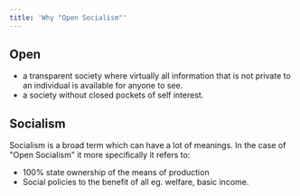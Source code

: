 ```yaml
---
title: 'Why "Open Socialism"'
---
```


## Open

* a transparent society where virtually all information that is not private to an individual is available for anyone to see.
* a society without closed pockets of self interest.

## Socialism

Socialism is a broad term which can have a lot of meanings. In the case of "Open Socialism" it more specifically it refers to:

- 100% state ownership of the means of production
- Social policies to the benefit of all eg. welfare, basic income.
